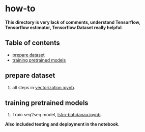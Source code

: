 # how-to

**This directory is very lack of comments, understand Tensorflow, Tensorflow estimator, Tensorflow Dataset really helpful**.

## Table of contents
  * [prepare dataset](#prepare-dataset)
  * [training pretrained models](#training-pretrained-models)

## prepare dataset

1. all steps in [vectorization.ipynb](vectorization.ipynb).

## training pretrained models

1. Train seq2seq model, [lstm-bahdanau.ipynb](lstm-bahdanau.ipynb).

**Also included testing and deployment in the notebook**.